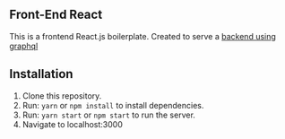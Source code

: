 ## Front-End React

This is a frontend React.js boilerplate.
Created to serve a [backend using graphql](https://github.com/moseslucas/api-rails-graphql)

## Installation

1. Clone this repository.
2. Run: `yarn` or `npm install` to install dependencies.
3. Run: `yarn start` or `npm start` to run the server.
4. Navigate to localhost:3000
